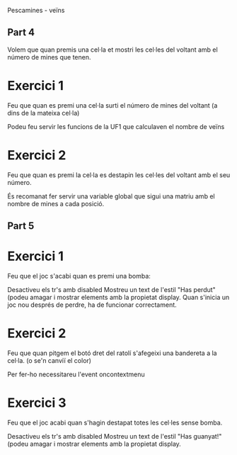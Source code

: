 Pescamines - veïns

## Part 4
Volem que quan premis una cel·la et mostri les cel·les del voltant amb el número de mines que tenen.

# Exercici 1
Feu que quan es premi una cel·la surti el número de mines del voltant (a dins de la mateixa cel·la)

Podeu feu servir les funcions de la UF1 que calculaven el nombre de veïns

# Exercici 2
Feu que quan es premi la cel·la es destapin les cel·les del voltant amb el seu número.

És recomanat fer servir una variable global que sigui una matriu amb el nombre de mines a cada posició.

## Part 5
# Exercici 1
Feu que el joc s'acabi quan es premi una bomba:

Desactiveu els tr's amb disabled
Mostreu un text de l'estil "Has perdut" (podeu amagar i mostrar elements amb la propietat display.
Quan s'inicia un joc nou després de perdre, ha de funcionar correctament.

# Exercici 2
Feu que quan pitgem el botó dret del ratolí s'afegeixi una bandereta a la cel·la. (o se'n canviï el color)

Per fer-ho necessitareu l'event oncontextmenu

# Exercici 3
Feu que el joc acabi quan s'hagin destapat totes les cel·les sense bomba.

Desactiveu els tr's amb disabled
Mostreu un text de l'estil "Has guanyat!" (podeu amagar i mostrar elements amb la propietat display.
